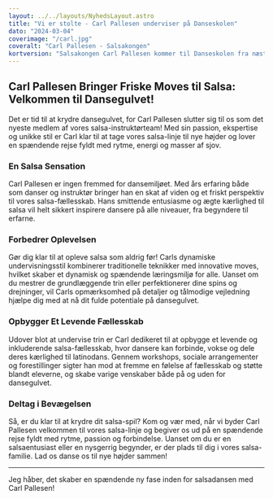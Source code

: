 ```yaml
---
layout: ../../layouts/NyhedsLayout.astro
title: "Vi er stolte - Carl Pallesen underviser på Danseskolen"
dato: "2024-03-04"
coverimage: "/carl.jpg"
coveralt: "Carl Pallesen - Salsakongen"
kortversion: "Salsakongen Carl Pallesen kommer til Danseskolen fra næste sæson. Gør dig klar til at ryste hofterne, sparke højt, og kaste dig bagover. Carl har ambitioner - for dig og danseskolen."
---
```


## Carl Pallesen Bringer Friske Moves til Salsa: Velkommen til Dansegulvet!

Det er tid til at krydre dansegulvet, for Carl Pallesen slutter sig til os som det nyeste medlem af vores salsa-instruktørteam! Med sin passion, ekspertise og unikke stil er Carl klar til at tage vores salsa-linje til nye højder og lover en spændende rejse fyldt med rytme, energi og masser af sjov.

### En Salsa Sensation

Carl Pallesen er ingen fremmed for dansemiljøet. Med års erfaring både som danser og instruktør bringer han en skat af viden og et friskt perspektiv til vores salsa-fællesskab. Hans smittende entusiasme og ægte kærlighed til salsa vil helt sikkert inspirere dansere på alle niveauer, fra begyndere til erfarne.

### Forbedrer Oplevelsen

Gør dig klar til at opleve salsa som aldrig før! Carls dynamiske undervisningsstil kombinerer traditionelle teknikker med innovative moves, hvilket skaber et dynamisk og spændende læringsmiljø for alle. Uanset om du mestrer de grundlæggende trin eller perfektionerer dine spins og drejninger, vil Carls opmærksomhed på detaljer og tålmodige vejledning hjælpe dig med at nå dit fulde potentiale på dansegulvet.

### Opbygger Et Levende Fællesskab

Udover blot at undervise trin er Carl dedikeret til at opbygge et levende og inkluderende salsa-fællesskab, hvor dansere kan forbinde, vokse og dele deres kærlighed til latinodans. Gennem workshops, sociale arrangementer og forestillinger sigter han mod at fremme en følelse af fællesskab og støtte blandt eleverne, og skabe varige venskaber både på og uden for dansegulvet.

### Deltag i Bevægelsen

Så, er du klar til at krydre dit salsa-spil? Kom og vær med, når vi byder Carl Pallesen velkommen til vores salsa-linje og begiver os ud på en spændende rejse fyldt med rytme, passion og forbindelse. Uanset om du er en salsaentusiast eller en nysgerrig begynder, er der plads til dig i vores salsa-familie. Lad os danse os til nye højder sammen!

---

Jeg håber, det skaber en spændende ny fase inden for salsadansen med Carl Pallesen!